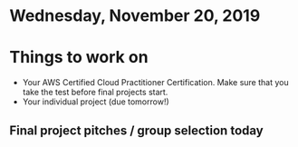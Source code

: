 Wednesday, November 20, 2019
======================
# Things to work on
- Your AWS Certified Cloud Practitioner Certification. Make sure that you take the test before final projects start.
- Your individual project (due tomorrow!)

## Final project pitches / group selection today
